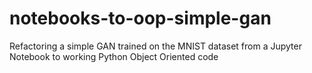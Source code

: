 # notebooks-to-oop-simple-gan
Refactoring a simple GAN trained on the MNIST dataset from a Jupyter Notebook to working Python Object Oriented code 
